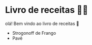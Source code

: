 # Livro de receitas :man_cook:

olá! Bem vindo ao livro de receitas :wave:

- Strogonoff de Frango
- Pavê



